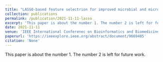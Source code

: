 ```yaml
---
title: "LASSO-based feature selectrion for improved microbial and microbiome classification"
collection: publications
permalink: /publication/2021-11-11-lasso
excerpt: 'This paper is about the number 1. The number 2 is left for future work.'
date: 2021-11-11
venue: 'IEEE International Conferenec on Bioinformatics and Biomedicine, Workshop on Machine Learning and Artificial Intelligence in Bioinformatics and Medical Informatics'
paperurl: 'https://ieeexplore.ieee.org/abstract/document/9669485'
citation: 'None'
---
```

This paper is about the number 1. The number 2 is left for future work.
